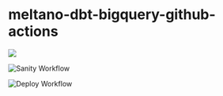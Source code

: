 # meltano-dbt-bigquery-github-actions

[<img src="actions/workflows/sanity.yml">](actions/workflows/sanity.yml/badge.svg)


![Sanity Workflow](https://github.com/neilmcguigan/meltano-dbt-bigquery-github-actions/actions/workflows/sanity.yml/badge.svg)

![Deploy Workflow](https://github.com/neilmcguigan/meltano-dbt-bigquery-github-actions/actions/workflows/deploy.yml/badge.svg)
